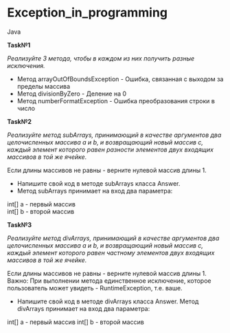 # Exception_in_programming
Java

**Task№1**

*Реализуйте 3 метода, чтобы в каждом из них получить разные исключения.*

* Метод arrayOutOfBoundsException - Ошибка, связанная с выходом за пределы массива  
* Метод divisionByZero - Деление на 0  
* Метод numberFormatException - Ошибка преобразования строки в число

**Task№2**

*Реализуйте метод subArrays, принимающий в качестве аргументов два целочисленных массива a и b, и возвращающий новый массив c, каждый элемент которого равен разности элементов двух входящих массивов в той же ячейке.*

Если длины массивов не равны - верните нулевой массив длины 1.
* Напишите свой код в методе subArrays класса Answer.
* Метод subArrays принимает на вход два параметра:

int[] a - первый массив  
int[] b - второй массив  

**Task№3**

*Реализуйте метод divArrays, принимающий в качестве аргументов два целочисленных массива a и b, и возвращающий новый массив с, каждый элемент которого равен частному элементов двух входящих массивов в той же ячейке.*

Если длины массивов не равны - верните нулевой массив длины 1.
Важно: При выполнении метода единственное исключение, которое пользователь может увидеть - RuntimeException, т.е. ваше.
* Напишите свой код в методе divArrays класса Answer. Метод divArrays принимает на вход два параметра:

int[] a - первый массив
int[] b - второй массив
